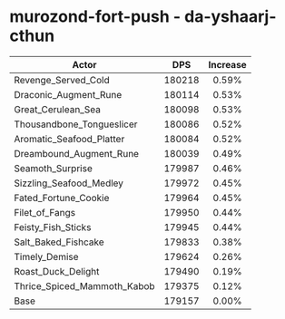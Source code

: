 # murozond-fort-push - da-yshaarj-cthun
| Actor | DPS | Increase |
|---|:---:|:---:|
|Revenge_Served_Cold|180218|0.59%|
|Draconic_Augment_Rune|180114|0.53%|
|Great_Cerulean_Sea|180098|0.53%|
|Thousandbone_Tongueslicer|180086|0.52%|
|Aromatic_Seafood_Platter|180084|0.52%|
|Dreambound_Augment_Rune|180039|0.49%|
|Seamoth_Surprise|179987|0.46%|
|Sizzling_Seafood_Medley|179972|0.45%|
|Fated_Fortune_Cookie|179964|0.45%|
|Filet_of_Fangs|179950|0.44%|
|Feisty_Fish_Sticks|179945|0.44%|
|Salt_Baked_Fishcake|179833|0.38%|
|Timely_Demise|179624|0.26%|
|Roast_Duck_Delight|179490|0.19%|
|Thrice_Spiced_Mammoth_Kabob|179375|0.12%|
|Base|179157|0.00%|
